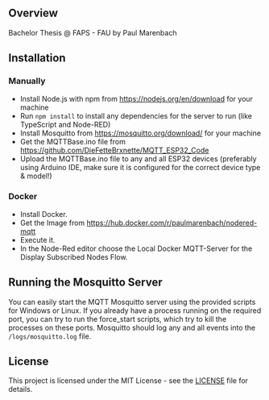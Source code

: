 ## Overview
Bachelor Thesis @ FAPS - FAU by Paul Marenbach

## Installation

### Manually
- Install Node.js with npm from https://nodejs.org/en/download for your machine
- Run `npm install` to install any dependencies for the server to run (like TypeScript and Node-RED)
- Install Mosquitto from https://mosquitto.org/download/ for your machine
- Get the MQTTBase.ino file from https://github.com/DieFetteBrxnette/MQTT_ESP32_Code
- Upload the MQTTBase.ino file to any and all ESP32 devices (preferably using Arduino IDE, make sure it is configured for the correct device type & model!)
### Docker
- Install Docker.
- Get the Image from https://hub.docker.com/r/paulmarenbach/nodered-mqtt
- Execute it.
- In the Node-Red editor choose the Local Docker MQTT-Server for the Display Subscribed Nodes Flow.

## Running the Mosquitto Server
You can easily start the MQTT Mosquitto server using the provided scripts for Windows or Linux. If you already have a process running on the required port, you can try to run the force_start scripts, which try to kill the processes on these ports. Mosquitto should log any and all events into the `/logs/mosquitto.log` file.

## License
This project is licensed under the MIT License - see the [LICENSE](LICENSE) file for details.